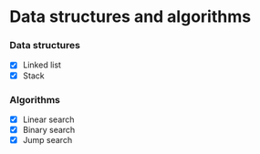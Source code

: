 # Data structures and algorithms

### Data structures
- [X] Linked list
- [X] Stack
### Algorithms
- [X] Linear search
- [X] Binary search
- [X] Jump search
